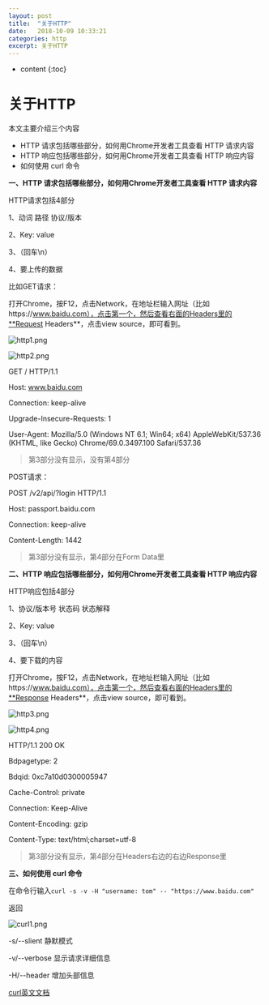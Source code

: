 ```yaml
---
layout: post
title:  "关于HTTP"
date:   2018-10-09 10:33:21
categories: http
excerpt: 关于HTTP
---
```


* content
{:toc}

# 关于HTTP

本文主要介绍三个内容

* HTTP 请求包括哪些部分，如何用Chrome开发者工具查看 HTTP 请求内容
* HTTP 响应包括哪些部分，如何用Chrome开发者工具查看 HTTP 响应内容
* 如何使用 curl 命令

**一、HTTP 请求包括哪些部分，如何用Chrome开发者工具查看 HTTP 请求内容**

HTTP请求包括4部分

1、动词 路径 协议/版本

2、Key: value

3、（回车\n）

4、要上传的数据

比如GET请求：

打开Chrome，按F12，点击Network，在地址栏输入网址（比如https://www.baidu.com），点击第一个，然后查看右面的Headers里的**Request Headers**，点击view source，即可看到。

![http1.png](/static/images/http1.png)

![http2.png](/static/images/http2.png)

GET / HTTP/1.1

Host: www.baidu.com

Connection: keep-alive

Upgrade-Insecure-Requests: 1

User-Agent: Mozilla/5.0 (Windows NT 6.1; Win64; x64) AppleWebKit/537.36 (KHTML, like Gecko) Chrome/69.0.3497.100 Safari/537.36

> 第3部分没有显示，没有第4部分

POST请求：

POST /v2/api/?login HTTP/1.1

Host: passport.baidu.com

Connection: keep-alive

Content-Length: 1442

> 第3部分没有显示，第4部分在Form Data里

**二、HTTP 响应包括哪些部分，如何用Chrome开发者工具查看 HTTP 响应内容**

HTTP响应包括4部分

1、协议/版本号 状态码 状态解释

2、Key: value

3、（回车\n）

4、要下载的内容

打开Chrome，按F12，点击Network，在地址栏输入网址（比如https://www.baidu.com），点击第一个，然后查看右面的Headers里的**Response Headers**，点击view source，即可看到。

![http3.png](/static/images/http3.png)

![http4.png](/static/images/http4.png)

HTTP/1.1 200 OK

Bdpagetype: 2

Bdqid: 0xc7a10d0300005947

Cache-Control: private

Connection: Keep-Alive

Content-Encoding: gzip

Content-Type: text/html;charset=utf-8

> 第3部分没有显示，第4部分在Headers右边的右边Response里

**三、如何使用 curl 命令**

在命令行输入`curl -s -v -H "username: tom" -- "https://www.baidu.com"`

返回

![curl1.png](/static/images/curl1.png)

-s/--slient 静默模式

-v/--verbose 显示请求详细信息

-H/--header 增加头部信息

[curl英文文档](https://curl.haxx.se/docs/manpage.html)